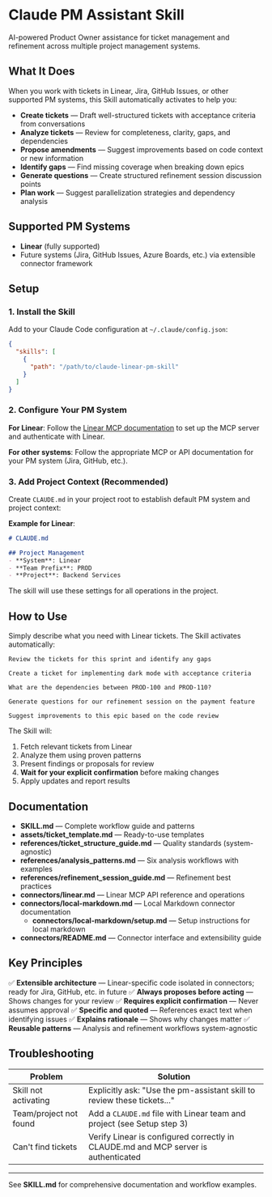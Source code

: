 # Claude PM Assistant Skill

AI-powered Product Owner assistance for ticket management and refinement across multiple project management systems.

## What It Does

When you work with tickets in Linear, Jira, GitHub Issues, or other supported PM systems, this Skill automatically activates to help you:

- **Create tickets** — Draft well-structured tickets with acceptance criteria from conversations
- **Analyze tickets** — Review for completeness, clarity, gaps, and dependencies
- **Propose amendments** — Suggest improvements based on code context or new information
- **Identify gaps** — Find missing coverage when breaking down epics
- **Generate questions** — Create structured refinement session discussion points
- **Plan work** — Suggest parallelization strategies and dependency analysis

## Supported PM Systems

- **Linear** (fully supported)
- Future systems (Jira, GitHub Issues, Azure Boards, etc.) via extensible connector framework

## Setup

### 1. Install the Skill
Add to your Claude Code configuration at `~/.claude/config.json`:

```json
{
  "skills": [
    {
      "path": "/path/to/claude-linear-pm-skill"
    }
  ]
}
```

### 2. Configure Your PM System

**For Linear**:
Follow the [Linear MCP documentation](https://linear.app/docs/mcp) to set up the MCP server and authenticate with Linear.

**For other systems**:
Follow the appropriate MCP or API documentation for your PM system (Jira, GitHub, etc.).

### 3. Add Project Context (Recommended)
Create `CLAUDE.md` in your project root to establish default PM system and project context:

**Example for Linear**:
```markdown
# CLAUDE.md

## Project Management
- **System**: Linear
- **Team Prefix**: PROD
- **Project**: Backend Services
```

The skill will use these settings for all operations in the project.

## How to Use

Simply describe what you need with Linear tickets. The Skill activates automatically:

```
Review the tickets for this sprint and identify any gaps

Create a ticket for implementing dark mode with acceptance criteria

What are the dependencies between PROD-100 and PROD-110?

Generate questions for our refinement session on the payment feature

Suggest improvements to this epic based on the code review
```

The Skill will:
1. Fetch relevant tickets from Linear
2. Analyze them using proven patterns
3. Present findings or proposals for review
4. **Wait for your explicit confirmation** before making changes
5. Apply updates and report results

## Documentation

- **SKILL.md** — Complete workflow guide and patterns
- **assets/ticket_template.md** — Ready-to-use templates
- **references/ticket_structure_guide.md** — Quality standards (system-agnostic)
- **references/analysis_patterns.md** — Six analysis workflows with examples
- **references/refinement_session_guide.md** — Refinement best practices
- **connectors/linear.md** — Linear MCP API reference and operations
- **connectors/local-markdown.md** — Local Markdown connector documentation
  - **connectors/local-markdown/setup.md** — Setup instructions for local markdown
- **connectors/README.md** — Connector interface and extensibility guide

## Key Principles

✅ **Extensible architecture** — Linear-specific code isolated in connectors; ready for Jira, GitHub, etc. in future
✅ **Always proposes before acting** — Shows changes for your review
✅ **Requires explicit confirmation** — Never assumes approval
✅ **Specific and quoted** — References exact text when identifying issues
✅ **Explains rationale** — Shows why changes matter
✅ **Reusable patterns** — Analysis and refinement workflows system-agnostic

## Troubleshooting

| Problem | Solution |
|---------|----------|
| Skill not activating | Explicitly ask: "Use the pm-assistant skill to review these tickets..." |
| Team/project not found | Add a `CLAUDE.md` file with Linear team and project (see Setup step 3) |
| Can't find tickets | Verify Linear is configured correctly in CLAUDE.md and MCP server is authenticated |

---

See **SKILL.md** for comprehensive documentation and workflow examples.
